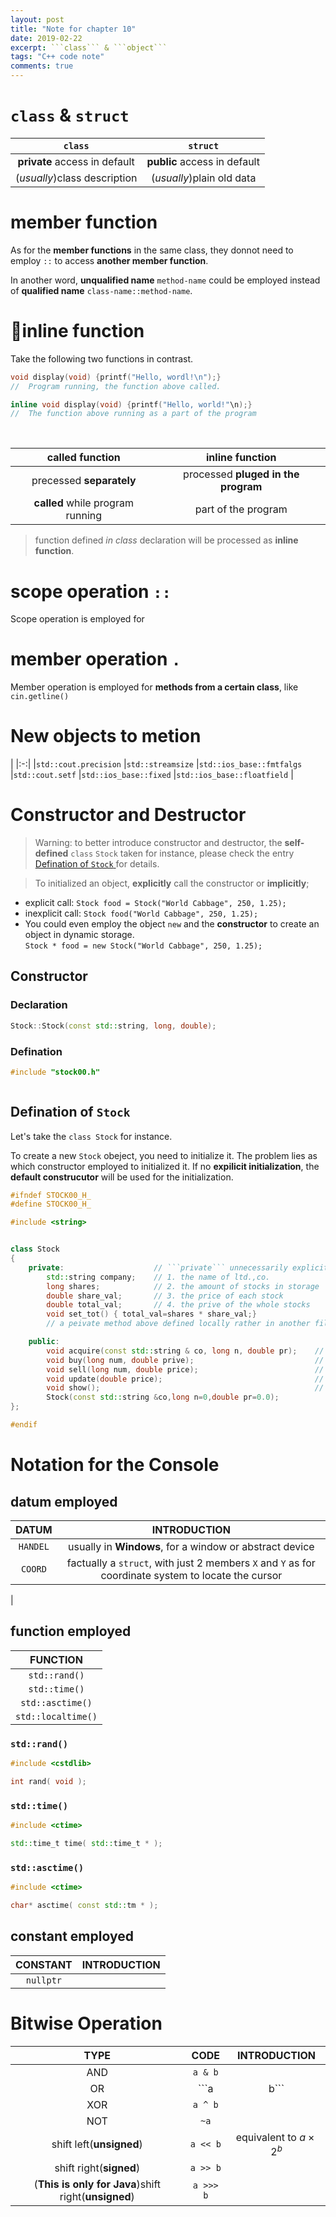 ```yaml
---
layout: post
title: "Note for chapter 10"
date: 2019-02-22
excerpt: ```class``` & ```object```
tags: "C++ code note"
comments: true
---
```


# ```class``` & ```struct```

|```class```|```struct```|
|:-:|:-:|
|**private** access in default|**public** access in default|
|(*usually*)class description|(*usually*)plain old data|

# member function
As for the **member functions** in the same class, they donnot need to employ ```::``` to access **another member function**.

In another word, **unqualified name** ```method-name``` could be employed instead of **qualified name** ```class-name::method-name```.

# inline function
Take the following two functions in contrast.

```cpp
void display(void) {printf("Hello, wordl!\n");}
//  Program running, the function above called.
```

```cpp
inline void display(void) {printf("Hello, world!"\n);}
//  The function above running as a part of the program
```
<br />

|called function|inline function
|:-:|:-:
|precessed **separately**|processed **pluged in the program**
|**called** while program running|part of the program

> function defined *in class* declaration will be processed as **inline function**.

# scope operation ```::```
Scope operation is employed for 

# member operation ```.```

Member operation is employed for **methods from a certain class**, like ```cin.getline()```

# New objects to metion
|
|:-:|
|```std::cout.precision```
|```std::streamsize```
|```std::ios_base::fmtfalgs```
|```std::cout.setf```
|```std::ios_base::fixed```
|```std::ios_base::floatfield```
|


# Constructor and Destructor

> Warning: to better introduce constructor and destructor, the **self-defined** ```class``` ```Stock``` taken for instance, please check the entry [Defination of ```Stock```
](##-Defination-of-```Stock```) for details.

> To initialized an object, **explicitly** call the constructor or **implicitly**;

- explicit call: ```Stock food = Stock("World Cabbage", 250, 1.25);```
- inexplicit call: ```Stock food("World Cabbage", 250, 1.25);```
- You could even employ the object ```new``` and the **constructor** to create an object in dynamic storage. <br /> ```Stock * food = new Stock("World Cabbage", 250, 1.25);```

## Constructor
### Declaration
```cpp
Stock::Stock(const std::string, long, double);
```
### Defination
```cpp
#include "stock00.h"
```
```cpp

```
## Defination of ```Stock```

Let's take the ```class Stock``` for instance.

To create a new ```Stock``` obeject, you need to initialize it. The problem lies as which constructor employed to initialized it. If no **expilicit initialization**, the **default construcutor** will be used for the initialization. 

```cpp
#ifndef STOCK00_H_
#define STOCK00_H_

#include <string>


class Stock
{
    private:                    // ```private``` unnecessarily explicit
        std::string company;    // 1. the name of ltd.,co.
        long shares;            // 2. the amount of stocks in storage
        double share_val;       // 3. the price of each stock
        double total_val;       // 4. the prive of the whole stocks 
        void set_tot() { total_val=shares * share_val;}
        // a peivate method above defined locally rather in another file

    public:
        void acquire(const std::string & co, long n, double pr);    // 1. to gain stocks
        void buy(long num, double prive);                           // 2. to sell out stocks
        void sell(long num, double price);                          // 3. to add up stocks
        void update(double price);                                  // 4. to refresh the price of stocks 
        void show();                                                // 5. to display the info of stocks in storage    
        Stock(const std::string &co,long n=0,double pr=0.0);            // the constructor of the class Stock
};

#endif

```

# Notation for the Console

## datum employed

|DATUM|INTRODUCTION
|:-:|:-:
|```HANDEL```|usually in **Windows**, for a window or abstract device
|```COORD```|factually a ```struct```, with just 2 members ```X``` and ```Y``` as for coordinate system to locate the cursor
|

## function employed

|FUNCTION|
|:-:
|```std::rand()```
|```std::time()```
|```std::asctime()```
|```std::localtime()```

### ```std::rand()```
```cpp
#include <cstdlib>
```
```cpp
int rand( void );
```

### ```std::time()```
```cpp
#include <ctime>
```
```cpp
std::time_t time( std::time_t * );
```

### ```std::asctime()```
```cpp
#include <ctime>
```
```cpp
char* asctime( const std::tm * );
```

## constant employed

|CONSTANT|INTRODUCTION
|:-:|:-:
|```nullptr```|


















# Bitwise Operation
|TYPE|CODE|INTRODUCTION
|:-:|:-:|:-:
|AND|```a & b```
|OR|```a | b```
|XOR|```a ^ b```
|NOT|```~a```
|shift left(**unsigned**)|```a << b```|equivalent to $a\times 2^b$
|shift right(**signed**)|```a >> b```
|(**This is only for Java**)shift right(**unsigned**)|```a >>> b```



